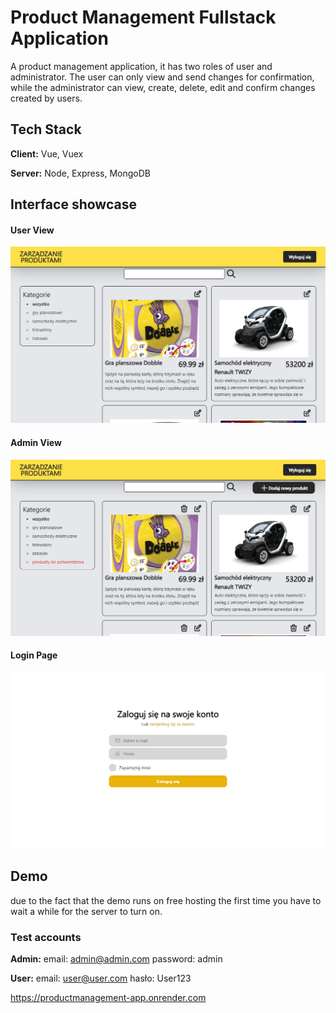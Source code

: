 # Product Management Fullstack Application

A product management application, it has two roles of user and administrator. The user can only view and send changes for confirmation, while the administrator can view, create, delete, edit and confirm changes created by users.


## Tech Stack

**Client:** Vue, Vuex

**Server:** Node, Express, MongoDB


## Interface showcase
#### User View
![User View](https://raw.githubusercontent.com/DevMateusz/ProductManagement-App/readme-file/user.png)

#### Admin View
![Admin View](https://raw.githubusercontent.com/DevMateusz/ProductManagement-App/readme-file/admin.png)

#### Login Page
![Login Page](https://raw.githubusercontent.com/DevMateusz/ProductManagement-App/readme-file/login.png)


## Demo
due to the fact that the demo runs on free hosting the first time you have to wait a while for the server to turn on.

### Test accounts
**Admin:**
  email: admin@admin.com
  password: admin
 
**User:**
  email: user@user.com
  hasło: User123


https://productmanagement-app.onrender.com
